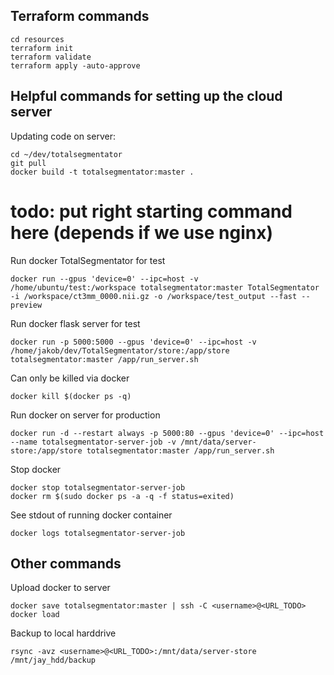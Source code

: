 ## Terraform commands
```
cd resources
terraform init
terraform validate
terraform apply -auto-approve
```

## Helpful commands for setting up the cloud server
Updating code on server:
``` 
cd ~/dev/totalsegmentator
git pull
docker build -t totalsegmentator:master .
``` 

# todo: put right starting command here (depends if we use nginx)

Run docker TotalSegmentator for test
``` 
docker run --gpus 'device=0' --ipc=host -v /home/ubuntu/test:/workspace totalsegmentator:master TotalSegmentator -i /workspace/ct3mm_0000.nii.gz -o /workspace/test_output --fast --preview
``` 

Run docker flask server for test
``` 
docker run -p 5000:5000 --gpus 'device=0' --ipc=host -v /home/jakob/dev/TotalSegmentator/store:/app/store totalsegmentator:master /app/run_server.sh
``` 
Can only be killed via docker
``` 
docker kill $(docker ps -q)
``` 

Run docker on server for production
``` 
docker run -d --restart always -p 5000:80 --gpus 'device=0' --ipc=host --name totalsegmentator-server-job -v /mnt/data/server-store:/app/store totalsegmentator:master /app/run_server.sh
``` 

Stop docker
```
docker stop totalsegmentator-server-job
docker rm $(sudo docker ps -a -q -f status=exited)  
```

See stdout of running docker container
```
docker logs totalsegmentator-server-job
```


## Other commands
Upload docker to server
``` 
docker save totalsegmentator:master | ssh -C <username>@<URL_TODO> docker load
``` 

Backup to local harddrive
``` 
rsync -avz <username>@<URL_TODO>:/mnt/data/server-store /mnt/jay_hdd/backup
``` 
